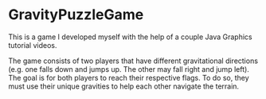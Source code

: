 # GravityPuzzleGame
This is a game I developed myself with the help of a couple Java Graphics tutorial videos. 

The game consists of two players that have different gravitational directions (e.g. one falls down and jumps up. The other may fall right and jump left). 
The goal is for both players to reach their respective flags. To do so, they must use their unique gravities to help each other navigate the terrain. 
